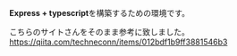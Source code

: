 **Express + typescript**を構築するための環境です。

こちらのサイトさんをそのまま参考に致しました。
https://qiita.com/techneconn/items/012bdf1b9ff3881546b3
